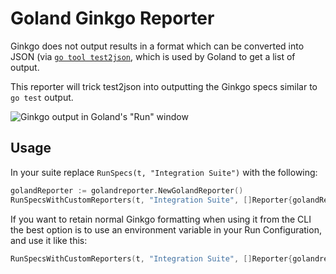 # Goland Ginkgo Reporter

Ginkgo does not output results in a format which can be converted into JSON 
(via [`go tool test2json`](https://golang.org/cmd/test2json/), which is used by
Goland to get a list of output.

This reporter will trick test2json into outputting the Ginkgo specs similar to
`go test` output.

![Ginkgo output in Goland's "Run" window](https://gist.githubusercontent.com/TaylorOno/48f9a7a243f0d0b89f89d176060ede33/raw/5bdfb5935293dfdfab7c92a6822ecbbb4e2fccc2/screenshot.png)

## Usage

In your suite replace `RunSpecs(t, "Integration Suite")` with the following:

```go
golandReporter := golandreporter.NewGolandReporter()
RunSpecsWithCustomReporters(t, "Integration Suite", []Reporter{golandReporter})
```

If you want to retain normal Ginkgo formatting when using it from the CLI the
best option is to use an environment variable in your Run Configuration, and
use it like this:

```go
RunSpecsWithCustomReporters(t, "Integration Suite", []Reporter{golandreporter.NewAutoGolandReporter()})
```

